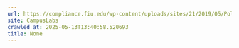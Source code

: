 ```yaml
---
url: https://compliance.fiu.edu/wp-content/uploads/sites/21/2019/05/Policy_Framework.pdf
site: CampusLabs
crawled_at: 2025-05-13T13:40:58.520693
title: None
---
```



